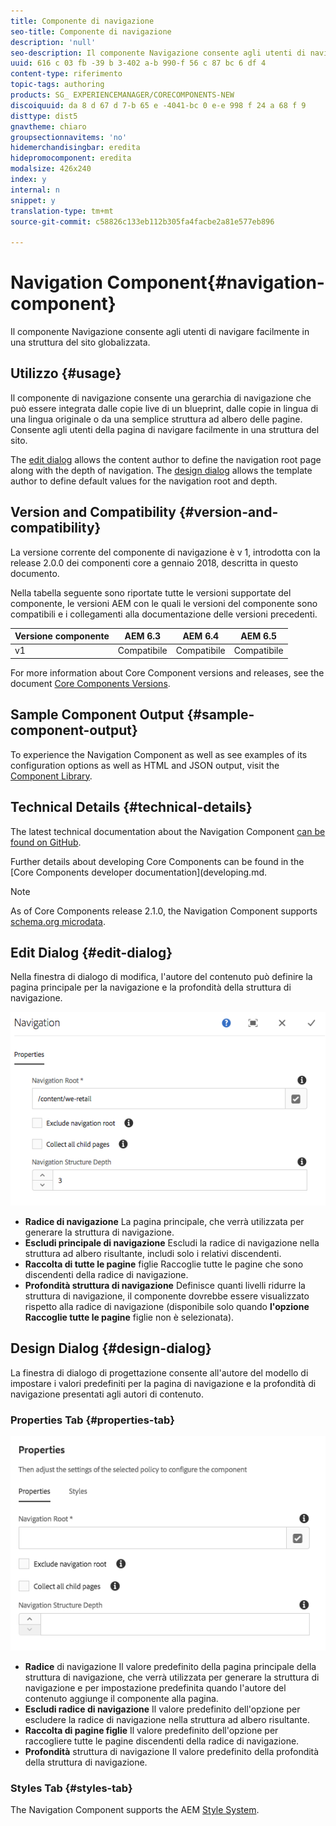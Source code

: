 ```yaml
---
title: Componente di navigazione
seo-title: Componente di navigazione
description: 'null'
seo-description: Il componente Navigazione consente agli utenti di navigare facilmente in una struttura del sito globalizzata.
uuid: 616 c 03 fb -39 b 3-402 a-b 990-f 56 c 87 bc 6 df 4
content-type: riferimento
topic-tags: authoring
products: SG_ EXPERIENCEMANAGER/CORECOMPONENTS-NEW
discoiquuid: da 8 d 67 d 7-b 65 e -4041-bc 0 e-e 998 f 24 a 68 f 9
disttype: dist5
gnavtheme: chiaro
groupsectionnavitems: 'no'
hidemerchandisingbar: eredita
hidepromocomponent: eredita
modalsize: 426x240
index: y
internal: n
snippet: y
translation-type: tm+mt
source-git-commit: c58826c133eb112b305fa4facbe2a81e577eb896

---
```



# Navigation Component{#navigation-component}

Il componente Navigazione consente agli utenti di navigare facilmente in una struttura del sito globalizzata.

## Utilizzo {#usage}

Il componente di navigazione consente una gerarchia di navigazione che può essere integrata dalle copie live di un blueprint, dalle copie in lingua di una lingua originale o da una semplice struttura ad albero delle pagine. Consente agli utenti della pagina di navigare facilmente in una struttura del sito.

The [edit dialog](#edit-dialog) allows the content author to define the navigation root page along with the depth of navigation. The [design dialog](#design-dialog) allows the template author to define default values for the navigation root and depth.

## Version and Compatibility {#version-and-compatibility}

La versione corrente del componente di navigazione è v 1, introdotta con la release 2.0.0 dei componenti core a gennaio 2018, descritta in questo documento.

Nella tabella seguente sono riportate tutte le versioni supportate del componente, le versioni AEM con le quali le versioni del componente sono compatibili e i collegamenti alla documentazione delle versioni precedenti.

| Versione componente | AEM 6.3 | AEM 6.4 | AEM 6.5 |
|--- |--- |--- |--- |
| v1 | Compatibile | Compatibile | Compatibile |


For more information about Core Component versions and releases, see the document [Core Components Versions](versions.md).

## Sample Component Output {#sample-component-output}

To experience the Navigation Component as well as see examples of its configuration options as well as HTML and JSON output, visit the [Component Library](http://opensource.adobe.com/aem-core-wcm-components/library/navigation.html).

## Technical Details {#technical-details}

The latest technical documentation about the Navigation Component [can be found on GitHub](https://github.com/adobe/aem-core-wcm-components/blob/master/content/src/content/jcr_root/apps/core/wcm/components/navigation/v1/navigation).

Further details about developing Core Components can be found in the [Core Components developer documentation](developing.md.

>[!NOTE]
>
>As of Core Components release 2.1.0, the Navigation Component supports [schema.org microdata](https://schema.org).

## Edit Dialog {#edit-dialog}

Nella finestra di dialogo di modifica, l&#39;autore del contenuto può definire la pagina principale per la navigazione e la profondità della struttura di navigazione.

![](assets/screen_shot_2018-04-03at112055.png)

* **Radice
di navigazione** La pagina principale, che verrà utilizzata per generare la struttura di navigazione.
* **Escludi principale
di navigazione** Escludi la radice di navigazione nella struttura ad albero risultante, includi solo i relativi discendenti.
* **Raccolta di tutte le pagine**
figlie Raccoglie tutte le pagine che sono discendenti della radice di navigazione.
* **Profondità
struttura di navigazione** Definisce quanti livelli ridurre la struttura di navigazione, il componente dovrebbe essere visualizzato rispetto alla radice di navigazione (disponibile solo quando **l&#39;opzione Raccoglie tutte le pagine** figlie non è selezionata).

## Design Dialog {#design-dialog}

La finestra di dialogo di progettazione consente all&#39;autore del modello di impostare i valori predefiniti per la pagina di navigazione e la profondità di navigazione presentati agli autori di contenuto.

### Properties Tab {#properties-tab}

![](assets/screen_shot_2018-04-03at112357.png)

* **Radice**
di navigazione Il valore predefinito della pagina principale della struttura di navigazione, che verrà utilizzata per generare la struttura di navigazione e per impostazione predefinita quando l&#39;autore del contenuto aggiunge il componente alla pagina.
* **Escludi radice
di navigazione** Il valore predefinito dell&#39;opzione per escludere la radice di navigazione nella struttura ad albero risultante.
* **Raccolta di pagine
figlie** Il valore predefinito dell&#39;opzione per raccogliere tutte le pagine discendenti della radice di navigazione.
* **Profondità**
struttura di navigazione Il valore predefinito della profondità della struttura di navigazione.

### Styles Tab {#styles-tab}

The Navigation Component supports the AEM [Style System](authoring.md#component-styling).